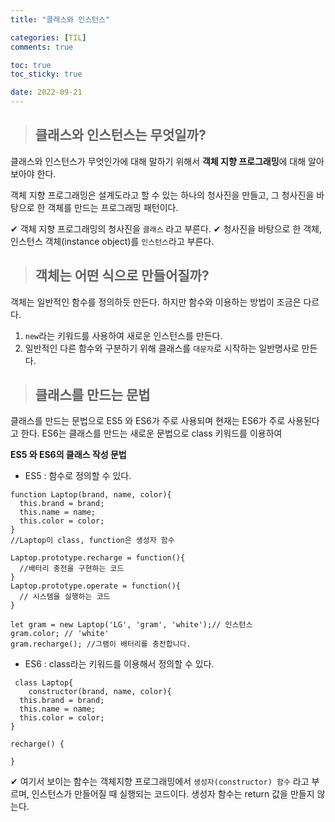 ```yaml
---
title: "클래스와 인스턴스"

categories: [TIL]
comments: true

toc: true
toc_sticky: true

date: 2022-09-21
---
```


> ## 클래스와 인스턴스는 무엇일까?

클래스와 인스턴스가 무엇인가에 대해 말하기 위해서 **객체 지향 프로그래밍**에 대해 알아보아야 한다.

객체 지향 프로그래밍은 설계도라고 할 수 있는 하나의 청사진을 만들고, 그 청사진을 바탕으로 한 객체를 만드는 프로그래밍 패턴이다.

✔ 객체 지향 프로그래밍의 청사진을 `클래스` 라고 부른다.
✔ 청사진을 바탕으로 한 객체, 인스턴스 객체(instance object)를 `인스턴스`라고 부른다.

> ## 객체는 어떤 식으로 만들어질까?

객체는 일반적인 함수를 정의하듯 만든다. 하지만 함수와 이용하는 방법이 조금은 다르다.

1. `new`라는 키워드를 사용하여 새로운 인스턴스를 만든다.
2. 일반적인 다른 함수와 구분하기 위해 클래스를 `대문자`로 시작하는 일반명사로 만든다.

> ## 클래스를 만드는 문법

클래스를 만드는 문법으로 ES5 와 ES6가 주로 사용되며 현재는 ES6가 주로 사용된다고 한다. ES6는 클래스를 만드는 새로운 문법으로 class 키워드를 이용하여

**ES5 와 ES6의 클래스 작성 문법**

- ES5 : 함수로 정의할 수 있다.

```
function Laptop(brand, name, color){
  this.brand = brand;
  this.name = name;
  this.color = color;
}
//Laptop이 class, function은 생성자 함수

Laptop.prototype.recharge = function(){
  //배터리 충전을 구현하는 코드
}
Laptop.prototype.operate = function(){
  // 시스템을 실행하는 코드
}

let gram = new Laptop('LG', 'gram', 'white');// 인스턴스
gram.color; // 'white'
gram.recharge(); //그램이 배터리를 충전합니다.
```

- ES6 : class라는 키워드를 이용해서 정의할 수 있다.

```
 class Laptop{
    constructor(brand, name, color){
  this.brand = brand;
  this.name = name;
  this.color = color;
}

recharge() {

}
```

✔ 여기서 보이는 함수는 객체지향 프로그래밍에서 `생성자(constructor) 함수` 라고 부르며, 인스턴스가 만들어질 때 실행되는 코드이다. 생성자 함수는 return 값을 만들지 않는다.
